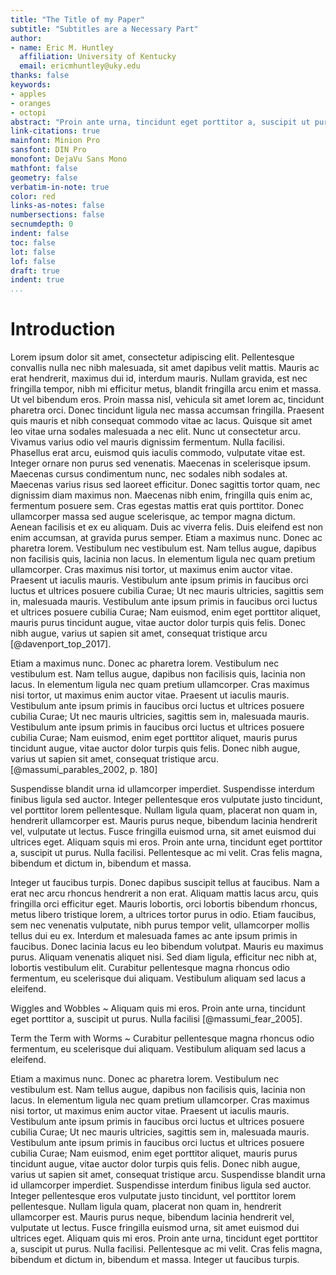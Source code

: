 ```yaml
---
title: "The Title of my Paper"
subtitle: "Subtitles are a Necessary Part"
author:
- name: Eric M. Huntley
  affiliation: University of Kentucky
  email: ericmhuntley@uky.edu
thanks: false
keywords:
- apples
- oranges
- octopi
abstract: "Proin ante urna, tincidunt eget porttitor a, suscipit ut purus. Nulla facilisi. Pellentesque ac mi velit. Cras felis magna, bibendum et dictum in, bibendum et massa. Integer ut faucibus turpis. Donec dapibus suscipit tellus at faucibus. Nam a erat nec arcu rhoncus hendrerit a non erat. Aliquam mattis lacus arcu, quis fringilla orci efficitur eget. Mauris lobortis, orci lobortis bibendum rhoncus, metus libero tristique lorem, a ultrices tortor purus in odio. Etiam faucibus, sem nec venenatis vulputate, nibh purus tempor velit, ullamcorper mollis tellus dui eu ex. Interdum et malesuada fames ac ante ipsum primis in faucibus. Donec lacinia lacus eu leo bibendum volutpat. Mauris eu maximus purus."
link-citations: true
mainfont: Minion Pro
sansfont: DIN Pro
monofont: DejaVu Sans Mono
mathfont: false
geometry: false
verbatim-in-note: true
color: red
links-as-notes: false
numbersections: false
secnumdepth: 0
indent: false
toc: false
lot: false
lof: false
draft: true
indent: true
...
```


# Introduction

Lorem ipsum dolor sit amet, consectetur adipiscing elit. Pellentesque convallis nulla nec nibh malesuada, sit amet dapibus velit mattis. Mauris ac erat hendrerit, maximus dui id, interdum mauris. Nullam gravida, est nec fringilla tempor, nibh mi efficitur metus, blandit fringilla arcu enim et massa. Ut vel bibendum eros. Proin massa nisl, vehicula sit amet lorem ac, tincidunt pharetra orci. Donec tincidunt ligula nec massa accumsan fringilla. Praesent quis mauris et nibh consequat commodo vitae ac lacus. Quisque sit amet leo vitae urna sodales malesuada a nec elit. Nunc ut consectetur arcu. Vivamus varius odio vel mauris dignissim fermentum. Nulla facilisi. Phasellus erat arcu, euismod quis iaculis commodo, vulputate vitae est. Integer ornare non purus sed venenatis. Maecenas in scelerisque ipsum. Maecenas cursus condimentum nunc, nec sodales nibh sodales at. Maecenas varius risus sed laoreet efficitur. Donec sagittis tortor quam, nec dignissim diam maximus non. Maecenas nibh enim, fringilla quis enim ac, fermentum posuere sem. Cras egestas mattis erat quis porttitor. Donec ullamcorper massa sed augue scelerisque, ac tempor magna dictum. Aenean facilisis et ex eu aliquam. Duis ac viverra felis. Duis eleifend est non enim accumsan, at gravida purus semper. Etiam a maximus nunc. Donec ac pharetra lorem. Vestibulum nec vestibulum est. Nam tellus augue, dapibus non facilisis quis, lacinia non lacus. In elementum ligula nec quam pretium ullamcorper. Cras maximus nisi tortor, ut maximus enim auctor vitae. Praesent ut iaculis mauris. Vestibulum ante ipsum primis in faucibus orci luctus et ultrices posuere cubilia Curae; Ut nec mauris ultricies, sagittis sem in, malesuada mauris. Vestibulum ante ipsum primis in faucibus orci luctus et ultrices posuere cubilia Curae; Nam euismod, enim eget porttitor aliquet, mauris purus tincidunt augue, vitae auctor dolor turpis quis felis. Donec nibh augue, varius ut sapien sit amet, consequat tristique arcu [@davenport_top_2017].

Etiam a maximus nunc. Donec ac pharetra lorem. Vestibulum nec vestibulum est. Nam tellus augue, dapibus non facilisis quis, lacinia non lacus. In elementum ligula nec quam pretium ullamcorper. Cras maximus nisi tortor, ut maximus enim auctor vitae. Praesent ut iaculis mauris. Vestibulum ante ipsum primis in faucibus orci luctus et ultrices posuere cubilia Curae; Ut nec mauris ultricies, sagittis sem in, malesuada mauris. Vestibulum ante ipsum primis in faucibus orci luctus et ultrices posuere cubilia Curae; Nam euismod, enim eget porttitor aliquet, mauris purus tincidunt augue, vitae auctor dolor turpis quis felis. Donec nibh augue, varius ut sapien sit amet, consequat tristique arcu. [@massumi_parables_2002, p. 180]

Suspendisse blandit urna id ullamcorper imperdiet. Suspendisse interdum finibus ligula sed auctor. Integer pellentesque eros vulputate justo tincidunt, vel porttitor lorem pellentesque. Nullam ligula quam, placerat non quam in, hendrerit ullamcorper est. Mauris purus neque, bibendum lacinia hendrerit vel, vulputate ut lectus. Fusce fringilla euismod urna, sit amet euismod dui ultrices eget. Aliquam squis mi eros. Proin ante urna, tincidunt eget porttitor a, suscipit ut purus. Nulla facilisi. Pellentesque ac mi velit. Cras felis magna, bibendum et dictum in, bibendum et massa.

Integer ut faucibus turpis. Donec dapibus suscipit tellus at faucibus. Nam a erat nec arcu rhoncus hendrerit a non erat. Aliquam mattis lacus arcu, quis fringilla orci efficitur eget. Mauris lobortis, orci lobortis bibendum rhoncus, metus libero tristique lorem, a ultrices tortor purus in odio. Etiam faucibus, sem nec venenatis vulputate, nibh purus tempor velit, ullamcorper mollis tellus dui eu ex. Interdum et malesuada fames ac ante ipsum primis in faucibus. Donec lacinia lacus eu leo bibendum volutpat. Mauris eu maximus purus. Aliquam venenatis aliquet nisi. Sed diam ligula, efficitur nec nibh at, lobortis vestibulum elit. Curabitur pellentesque magna rhoncus odio fermentum, eu scelerisque dui aliquam. Vestibulum aliquam sed lacus a eleifend.

Wiggles and Wobbles
~  Aliquam quis mi eros. Proin ante urna, tincidunt eget porttitor a, suscipit ut purus. Nulla facilisi [@massumi_fear_2005].

Term the Term with Worms
~  Curabitur pellentesque magna rhoncus odio fermentum, eu scelerisque dui aliquam. Vestibulum aliquam sed lacus a eleifend.

Etiam a maximus nunc. Donec ac pharetra lorem. Vestibulum nec vestibulum est. Nam tellus augue, dapibus non facilisis quis, lacinia non lacus. In elementum ligula nec quam pretium ullamcorper. Cras maximus nisi tortor, ut maximus enim auctor vitae. Praesent ut iaculis mauris. Vestibulum ante ipsum primis in faucibus orci luctus et ultrices posuere cubilia Curae; Ut nec mauris ultricies, sagittis sem in, malesuada mauris. Vestibulum ante ipsum primis in faucibus orci luctus et ultrices posuere cubilia Curae; Nam euismod, enim eget porttitor aliquet, mauris purus tincidunt augue, vitae auctor dolor turpis quis felis. Donec nibh augue, varius ut sapien sit amet, consequat tristique arcu. Suspendisse blandit urna id ullamcorper imperdiet. Suspendisse interdum finibus ligula sed auctor. Integer pellentesque eros vulputate justo tincidunt, vel porttitor lorem pellentesque. Nullam ligula quam, placerat non quam in, hendrerit ullamcorper est. Mauris purus neque, bibendum lacinia hendrerit vel, vulputate ut lectus. Fusce fringilla euismod urna, sit amet euismod dui ultrices eget. Aliquam quis mi eros. Proin ante urna, tincidunt eget porttitor a, suscipit ut purus. Nulla facilisi. Pellentesque ac mi velit. Cras felis magna, bibendum et dictum in, bibendum et massa. Integer ut faucibus turpis.
